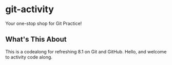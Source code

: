 # git-activity

Your one-stop shop for Git Practice!

## What's This About

This is a codealong for refreshing 8.1 on Git and GitHub.
Hello, and welcome to activity code along.
